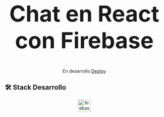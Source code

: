 <h1 align="center" style="font-size: 70px">Chat en React con Firebase</h1>



<p align="center">
    En desarrollo  <a href="https://chat-react-dev.netlify.app/">Deploy</a>
</p>


## 🛠 Stack Desarrollo


<p align="center">
    <a href="https://firebase.google.com/" target="_blank" rel="noreferrer"> <img src="https://www.vectorlogo.zone/logos/firebase/firebase-icon.svg" alt="firebase" width="40" height="40"/>
        
</p>
